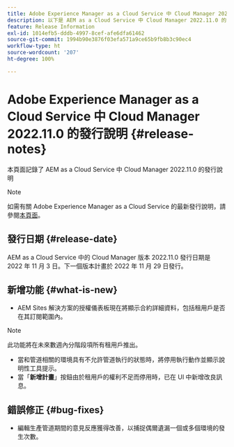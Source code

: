 ```yaml
---
title: Adobe Experience Manager as a Cloud Service 中 Cloud Manager 2022.11.0 的發行說明
description: 以下是 AEM as a Cloud Service 中 Cloud Manager 2022.11.0 的發行說明。
feature: Release Information
exl-id: 1014efb5-dddb-4997-8cef-afe6dfa61462
source-git-commit: 1994b90e3876f03efa571a9ce65b9fb8b3c90ec4
workflow-type: ht
source-wordcount: '207'
ht-degree: 100%

---
```


# Adobe Experience Manager as a Cloud Service 中 Cloud Manager 2022.11.0 的發行說明 {#release-notes}

本頁面記錄了 AEM as a Cloud Service 中 Cloud Manager 2022.11.0 的發行說明

>[!NOTE]
>
>如需有關 Adobe Experience Manager as a Cloud Service 的最新發行說明，請參閱[本頁面](/help/release-notes/release-notes-cloud/release-notes-current.md)。

## 發行日期 {#release-date}

AEM as a Cloud Service 中的 Cloud Manager 版本 2022.11.0 發行日期是 2022 年 11 月 3 日。下一個版本計畫於 2022 年 11 月 29 日發行。

## 新增功能 {#what-is-new}

* AEM Sites 解決方案的授權儀表板現在將顯示合約詳細資料，包括租用戶是否在其訂閱範圍內。

>[!NOTE]
>
> 此功能將在未來數週內分階段項所有租用戶推出。

* 當和管道相關的環境具有不允許管道執行的狀態時，將停用執行動作並顯示說明性工具提示。
* 當「**新增計畫**」按鈕由於租用戶的權利不足而停用時，已在 UI 中新增改良訊息。

## 錯誤修正 {#bug-fixes}

* 編輯生產管道期間的意見反應獲得改善，以捕捉偶爾遺漏一個或多個環境的發生次數。
